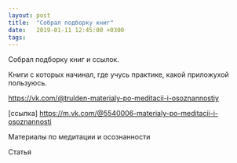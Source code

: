 ```yaml
---
layout: post
title:  "Собрал подборку книг"
date:   2019-01-11 12:45:00 +0300
tags:   
---
```


Собрал подборку книг и ссылок.

Книги с которых начинал, где учусь практике, какой приложухой пользуюсь.

<!--excerpt-->

https://vk.com/@trulden-materialy-po-meditacii-i-osoznannostiу

[ссылка] https://m.vk.com/@5540006-materialy-po-meditacii-i-osoznannosti

Материалы по медитации и осознанности

Статья
